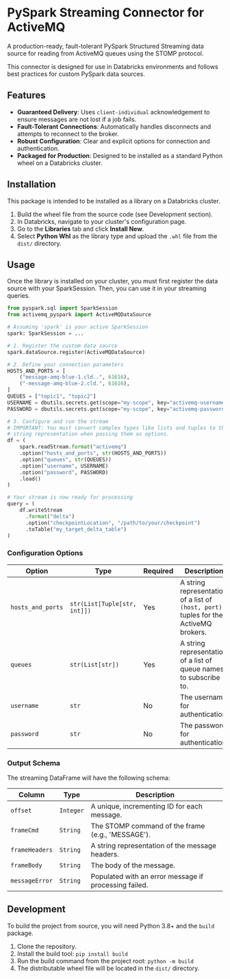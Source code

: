 # PySpark Streaming Connector for ActiveMQ

A production-ready, fault-tolerant PySpark Structured Streaming data source for reading from ActiveMQ queues using the STOMP protocol.

This connector is designed for use in Databricks environments and follows best practices for custom PySpark data sources.

## Features

-   **Guaranteed Delivery**: Uses `client-individual` acknowledgement to ensure messages are not lost if a job fails.
-   **Fault-Tolerant Connections**: Automatically handles disconnects and attempts to reconnect to the broker.
-   **Robust Configuration**: Clear and explicit options for connection and authentication.
-   **Packaged for Production**: Designed to be installed as a standard Python wheel on a Databricks cluster.

## Installation

This package is intended to be installed as a library on a Databricks cluster.

1.  Build the wheel file from the source code (see Development section).
2.  In Databricks, navigate to your cluster's configuration page.
3.  Go to the **Libraries** tab and click **Install New**.
4.  Select **Python Whl** as the library type and upload the `.whl` file from the `dist/` directory.

## Usage

Once the library is installed on your cluster, you must first register the data source with your SparkSession. Then, you can use it in your streaming queries.

```python
from pyspark.sql import SparkSession
from activemq_pyspark import ActiveMQDataSource

# Assuming 'spark' is your active SparkSession
spark: SparkSession = ...

# 1. Register the custom data source
spark.dataSource.register(ActiveMQDataSource)

# 2. Define your connection parameters
HOSTS_AND_PORTS = [
    ("message-amq-blue-1.cld..", 61616),
    ("-message-amq-blue-2.cld.", 61616),
]
QUEUES = ["topic1", "topic2"]
USERNAME = dbutils.secrets.get(scope="my-scope", key="activemq-username")
PASSWORD = dbutils.secrets.get(scope="my-scope", key="activemq-password")

# 3. Configure and run the stream
# IMPORTANT: You must convert complex types like lists and tuples to their
# string representation when passing them as options.
df = (
    spark.readStream.format("activemq")
    .option("hosts_and_ports", str(HOSTS_AND_PORTS))
    .option("queues", str(QUEUES))
    .option("username", USERNAME)
    .option("password", PASSWORD)
    .load()
)

# Your stream is now ready for processing
query = (
    df.writeStream
      .format("delta")
      .option("checkpointLocation", "/path/to/your/checkpoint")
      .toTable("my_target_delta_table")
)
```

### Configuration Options

| Option              | Type                               | Required | Description                                                                                             |
| ------------------- | ---------------------------------- | -------- | ------------------------------------------------------------------------------------------------------- |
| `hosts_and_ports`   | `str(List[Tuple[str, int]])`       | Yes      | A string representation of a list of `(host, port)` tuples for the ActiveMQ brokers.                    |
| `queues`            | `str(List[str])`                   | Yes      | A string representation of a list of queue names to subscribe to.                                       |
| `username`          | `str`                              | No       | The username for authentication.                                                                        |
| `password`          | `str`                              | No       | The password for authentication.                                                                        |

### Output Schema

The streaming DataFrame will have the following schema:

| Column         | Type      | Description                                           |
| -------------- | --------- | ----------------------------------------------------- |
| `offset`       | `Integer` | A unique, incrementing ID for each message.           |
| `frameCmd`     | `String`  | The STOMP command of the frame (e.g., 'MESSAGE').     |
| `frameHeaders` | `String`  | A string representation of the message headers.       |
| `frameBody`    | `String`  | The body of the message.                              |
| `messageError` | `String`  | Populated with an error message if processing failed. |

## Development

To build the project from source, you will need Python 3.8+ and the `build` package.

1.  Clone the repository.
2.  Install the build tool: `pip install build`
3.  Run the build command from the project root: `python -m build`
4.  The distributable wheel file will be located in the `dist/` directory.
